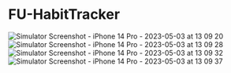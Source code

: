 # FU-HabitTracker

![Simulator Screenshot - iPhone 14 Pro - 2023-05-03 at 13 09 20](https://user-images.githubusercontent.com/43537329/236395095-dfb19692-1ed3-4374-a5bc-47f85b977692.png)
![Simulator Screenshot - iPhone 14 Pro - 2023-05-03 at 13 09 28](https://user-images.githubusercontent.com/43537329/236395097-1fafe0d8-86d9-4fb1-9a0e-c85faebae57a.png)
![Simulator Screenshot - iPhone 14 Pro - 2023-05-03 at 13 09 32](https://user-images.githubusercontent.com/43537329/236395104-631c78ac-58e2-46ad-ba01-b5df53eb4376.png)
![Simulator Screenshot - iPhone 14 Pro - 2023-05-03 at 13 09 37](https://user-images.githubusercontent.com/43537329/236395108-12e265b0-c1c4-40e8-b32d-63e551902ea9.png)

